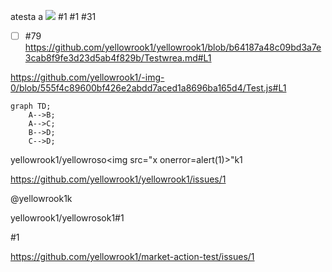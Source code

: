 atesta
a
<img src="x" onerror=alert(1)>
      #1
<a href="/a"></a> #1 #31
- [ ] #79
https://github.com/yellowrook1/yellowrook1/blob/b64187a48c09bd3a7e3cab8f9fe3d23d5ab4f829b/Testwrea.md#L1


https://github.com/yellowrook1/-img-0/blob/555f4c89600bf426e2abdd7aced1a8696ba165d4/Test.js#L1

```mermaid
graph TD;
    A-->B;
    A-->C;
    B-->D;
    C-->D;
```
yellowrook1/yellowroso<img src="x onerror=alert(1)>"k1
            
https://github.com/yellowrook1/yellowrook1/issues/1

@yellowrook1k

yellowrook1/yellowrosok1#1


#1


https://github.com/yellowrook1/market-action-test/issues/1
